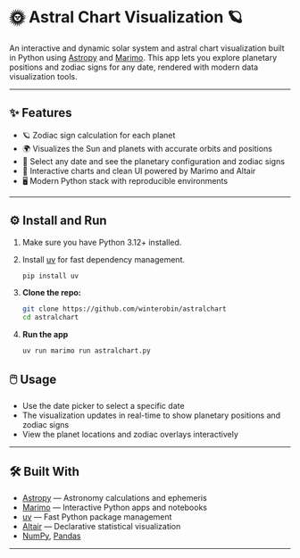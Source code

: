 # 🌞 Astral Chart Visualization 🪐

An interactive and dynamic solar system and astral chart visualization built in Python using [Astropy](https://www.astropy.org/) and [Marimo](https://marimo.io/). This app lets you explore planetary positions and zodiac signs for any date, rendered with modern data visualization tools.

---

## ✨ Features

- 🪐 Zodiac sign calculation for each planet  
- 🌍 Visualizes the Sun and planets with accurate orbits and positions
- 📅 Select any date and see the planetary configuration and zodiac signs
- 🎨 Interactive charts and clean UI powered by Marimo and Altair
- 🖥️ Modern Python stack with reproducible environments

---

## ⚙️ Install and Run

1. Make sure you have Python 3.12+ installed.
2. Install [uv](https://github.com/astral-sh/uv) for fast dependency management.
    ```bash
    pip install uv
    ```

2. **Clone the repo:**
    ```sh
    git clone https://github.com/winterobin/astralchart
    cd astralchart
    ```

3. **Run the app**
    ```bash
    uv run marimo run astralchart.py
    ```

## 🖱️ Usage

- Use the date picker to select a specific date
- The visualization updates in real-time to show planetary positions and zodiac signs
- View the planet locations and zodiac overlays interactively

---

## 🛠️ Built With

- [Astropy](https://www.astropy.org/) — Astronomy calculations and ephemeris
- [Marimo](https://marimo.io/) — Interactive Python apps and notebooks
- [uv](https://github.com/astral-sh/uv) — Fast Python package management
- [Altair](https://altair-viz.github.io/) — Declarative statistical visualization
- [NumPy](https://numpy.org/), [Pandas](https://pandas.pydata.org/)

---
